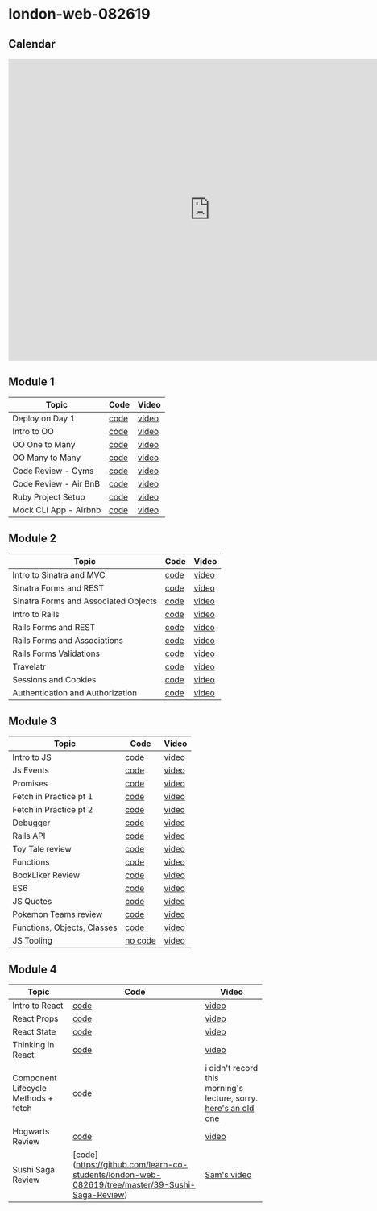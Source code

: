 # london-web-082619

## Calendar

<iframe src="https://calendar.google.com/calendar/b/0/embed?height=600&amp;wkst=1&amp;bgcolor=%23ffffff&amp;ctz=Europe%2FLondon&amp;src=ZmxhdGlyb25zY2hvb2wuY29tX3Q0cmlmYXRjb2ZvbWhiZ2MwMGczNHY2YnBvQGdyb3VwLmNhbGVuZGFyLmdvb2dsZS5jb20&amp;src=ZmxhdGlyb25zY2hvb2wuY29tX2M4ZWo2dWdsbmMxbnE2NnQ5ajlyZHBwN20wQGdyb3VwLmNhbGVuZGFyLmdvb2dsZS5jb20&amp;color=%23E4C441&amp;color=%23F6BF26&amp;mode=WEEK" style="border-width:0" width="800" height="600" frameborder="0" scrolling="no"></iframe>

## Module 1

| Topic                 | Code                                                                                             | Video                                 |
| --------------------- | ------------------------------------------------------------------------------------------------ | ------------------------------------- |
| Deploy on Day 1       | [code](https://github.com/learn-co-students/london-web-082619/tree/master/01-deploy-on-day-1)    | [video](https://youtu.be/CIXCE-4Ha8c) |
| Intro to OO           | [code](https://github.com/learn-co-students/london-web-082619/tree/master/02-intro-to-oo)        | [video](https://youtu.be/KOfOBRRsIME) |
| OO One to Many        | [code](https://github.com/learn-co-students/london-web-082619/tree/master/03-oo-one-to-many)     | [video](https://youtu.be/8yR-dNcp3AE) |
| OO Many to Many       | [code](https://github.com/learn-co-students/london-web-082619/tree/master/04-oo-many-to-many)    | [video](https://youtu.be/_4Xrhz91QNU) |
| Code Review - Gyms    | [code](https://github.com/learn-co-students/london-web-082619/tree/master/05-code-review-gyms)   | [video](https://youtu.be/fj8OnTYbUik) |
| Code Review - Air BnB | [code](https://github.com/learn-co-students/london-web-082619/tree/master/06-code-review-airbnb) | [video](https://youtu.be/ktu0ACLJzlM) |
| Ruby Project Setup    | [code](https://gist.github.com/wndaiga/a7c1eb0dd1a4347fef742c0cafabcb14)                         | [video](https://youtu.be/fdrY8c7k4EI) |
| Mock CLI App - Airbnb | [code]()                                                                                         | [video](https://youtu.be/k-7ELdwjGQQ) |

## Module 2

| Topic                                | Code                                                                                                           | Video                                 |
| ------------------------------------ | -------------------------------------------------------------------------------------------------------------- | ------------------------------------- |
| Intro to Sinatra and MVC             | [code](https://github.com/learn-co-students/london-web-082619/tree/master/10-sinatra-mvc-intro)                | [video](https://youtu.be/bc0NfFeqiKk) |
| Sinatra Forms and REST               | [code](https://github.com/learn-co-students/london-web-082619/tree/master/11-sinatra-forms-rest)               | [video](https://youtu.be/6-ekAw9fJEc) |
| Sinatra Forms and Associated Objects | [code](https://github.com/learn-co-students/london-web-082619/tree/master/12-sinatra-forms-associated-objects) | [video](https://youtu.be/-fdZrlGqxpo) |
| Intro to Rails                       | [code](https://github.com/learn-co-students/london-web-082619/tree/master/13-intro-to-rails)                   | [video](https://youtu.be/Zi7EZbqPsC8) |
| Rails Forms and REST                 | [code](https://github.com/learn-co-students/london-web-082619/tree/master/14-rails-forms-rest)                 | [video](https://youtu.be/djq5ai77xb4) |
| Rails Forms and Associations         | [code](https://github.com/learn-co-students/london-web-082619/tree/master/15-rails-forms-associations)         | [video](https://youtu.be/y7HEDAA6TrE) |
| Rails Forms Validations              | [code](https://github.com/learn-co-students/london-web-082619/tree/master/16-rails-forms-validations)          | [video](https://youtu.be/AQiomytrtIU) |
| Travelatr                            | [code](https://github.com/learn-co-students/london-web-082619/tree/master/18-code-review-travelatr)            | [video](https://youtu.be/jBQGbgV03ZU) |
| Sessions and Cookies                 | [code](https://github.com/learn-co-students/london-web-082619/tree/master/19-sessions-and-cookies)             | [video](https://youtu.be/SxZyD3nODEk) |
| Authentication and Authorization     | [code](https://github.com/learn-co-students/london-web-082619/tree/master/20-authentication-and-authorization) | [video](https://youtu.be/CKReXJSrwso) |

## Module 3

| Topic       | Code                                                                                                 | Video                                                |
| ----------- | ---------------------------------------------------------------------------------------------------- | ---------------------------------------------------- |
| Intro to JS | [code](https://github.com/learn-co-students/london-web-082619/tree/master/21-just-enough-js-starter) | [video](https://www.youtube.com/watch?v=t_grkQC8R2Y) |
| Js Events   | [code](https://github.com/learn-co-students/london-web-082619/tree/master/22-js-events)              | [video](https://youtu.be/BbuGCHCjORA)                |
| Promises   | [code](https://github.com/learn-co-students/london-web-082619/tree/master/23-fetch)                  | [video](https://youtu.be/4wyUPe2366k)                |
| Fetch in Practice pt 1   | [code](https://github.com/learn-co-students/london-web-082619/tree/master/23-fetch)                  | [video](https://youtu.be/MnZ_HkjNGhU)                |
| Fetch in Practice pt 2 | [code](https://github.com/learn-co-students/london-web-082619/tree/master/23-fetch) | [video](https://youtu.be/tuLrwlYog30) |
|Debugger| [code](https://github.com/learn-co-students/london-web-082619/tree/master/24-debugger)| [video](https://youtu.be/4TOFK4FX8Ks) |
|Rails API| [code](https://github.com/learn-co-students/london-web-082619/tree/master/25-rails-api)| [video](https://youtu.be/JSN3P-8fnUQ) |
|Toy Tale review| [code](https://github.com/learn-co-students/london-web-082619/tree/master/26-toy-tale-review)| [video](https://youtu.be/R-9A5SLdU7s) |
|Functions| [code](https://github.com/learn-co-students/london-web-082619/tree/master/27-functional)| [video](https://youtu.be/qU7Z4pJbiqA) |
|BookLiker Review| [code](https://github.com/learn-co-students/london-web-082619/tree/master/28-bookliker-review)|[video](https://youtu.be/hqD1RM7dXLA)|
|ES6| [code](https://github.com/learn-co-students/london-web-082619/tree/master/29-es6)|[video](https://www.youtube.com/watch?v=R1Y5sZ2UDKw)|
|JS Quotes| [code](https://github.com/learn-co-students/london-web-082619/tree/master/30-quotes-review) |[video](https://www.youtube.com/watch?v=UKZRpZCjTzQ&feature=youtu.be)|
|Pokemon Teams review| [code](https://github.com/learn-co-students/london-web-082619/tree/master/31-pokemon-teams) |[video](https://youtu.be/esfpf3JzdTs)|
| Functions, Objects, Classes | [code](https://github.com/learn-co-students/london-web-082619/tree/master/32-functions-objects-classes) | [video](https://youtu.be/xY1ghNNFdOw) |
| JS Tooling | [no code](null) | [video](https://youtu.be/shq_0DK5sx4) |

## Module 4

| Topic       | Code                                                                                                 | Video                                                |
| ----------- | ---------------------------------------------------------------------------------------------------- | ---------------------------------------------------- |
|Intro to React|[code](https://github.com/learn-co-students/london-web-082619/tree/master/33-intro-to-react)|[video](https://youtu.be/j8tzWVUd-dI)|
|React Props|[code](https://github.com/learn-co-students/london-web-082619/tree/master/34-react-props)|[video](https://youtu.be/SrH71Ki5pws)|
|React State|[code](https://github.com/learn-co-students/london-web-082619/tree/master/35-react-state)|[video](https://youtu.be/WoJKQYO7C1k)|
|Thinking in React|[code](https://github.com/learn-co-students/london-web-082619/tree/master/36-thinking-in-react-todo)|[video](https://youtu.be/fM9v18L8Xs4)|
|Component Lifecycle Methods + fetch|[code](https://github.com/learn-co-students/london-web-082619/tree/master/37-react-component-lifecycle-methods)|i didn't record this morning's lecture, sorry. [here's an old one](https://www.youtube.com/watch?v=7zXah85Gk0w&feature=youtu.be)|
|Hogwarts Review|[code](https://github.com/learn-co-students/london-web-082619/tree/master/38-react-hogwarts-review)|[video](https://youtu.be/sivfvhthvMs)|
|Sushi Saga Review|[code] (https://github.com/learn-co-students/london-web-082619/tree/master/39-Sushi-Saga-Review)|[Sam's video](https://www.youtube.com/watch?v=3XvwDCpqdxs&feature=youtu.be)

